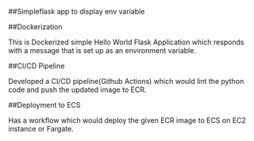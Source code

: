 ##Simpleflask app to display env variable

##Dockerization

This is Dockerized simple Hello World Flask Application which responds with a message that is set up as an environment variable.

##CI/CD Pipeline

Developed a CI/CD pipeline(Github Actions) which would lint the python code and push the updated image to ECR.


##Deployment to ECS

Has a workflow which would deploy the given ECR image to ECS on EC2 instance or Fargate.
